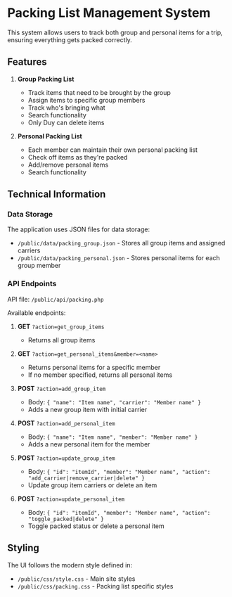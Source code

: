 # Packing List Management System

This system allows users to track both group and personal items for a trip, ensuring everything gets packed correctly.

## Features

1. **Group Packing List**
   - Track items that need to be brought by the group
   - Assign items to specific group members
   - Track who's bringing what
   - Search functionality
   - Only Duy can delete items

2. **Personal Packing List**
   - Each member can maintain their own personal packing list
   - Check off items as they're packed
   - Add/remove personal items
   - Search functionality

## Technical Information

### Data Storage

The application uses JSON files for data storage:

- `/public/data/packing_group.json` - Stores all group items and assigned carriers
- `/public/data/packing_personal.json` - Stores personal items for each group member

### API Endpoints

API file: `/public/api/packing.php`

Available endpoints:

1. **GET** `?action=get_group_items`
   - Returns all group items

2. **GET** `?action=get_personal_items&member=<name>`
   - Returns personal items for a specific member
   - If no member specified, returns all personal items

3. **POST** `?action=add_group_item`
   - Body: `{ "name": "Item name", "carrier": "Member name" }`
   - Adds a new group item with initial carrier

4. **POST** `?action=add_personal_item`
   - Body: `{ "name": "Item name", "member": "Member name" }`
   - Adds a new personal item for the member

5. **POST** `?action=update_group_item`
   - Body: `{ "id": "itemId", "member": "Member name", "action": "add_carrier|remove_carrier|delete" }`
   - Update group item carriers or delete an item

6. **POST** `?action=update_personal_item`
   - Body: `{ "id": "itemId", "member": "Member name", "action": "toggle_packed|delete" }`
   - Toggle packed status or delete a personal item

## Styling

The UI follows the modern style defined in:
- `/public/css/style.css` - Main site styles
- `/public/css/packing.css` - Packing list specific styles
